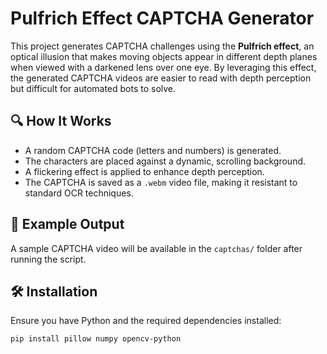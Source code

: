 # Pulfrich Effect CAPTCHA Generator

This project generates CAPTCHA challenges using the **Pulfrich effect**, an optical illusion that makes moving objects appear in different depth planes when viewed with a darkened lens over one eye. By leveraging this effect, the generated CAPTCHA videos are easier to read with depth perception but difficult for automated bots to solve.

## 🔍 How It Works

- A random CAPTCHA code (letters and numbers) is generated.
- The characters are placed against a dynamic, scrolling background.
- A flickering effect is applied to enhance depth perception.
- The CAPTCHA is saved as a `.webm` video file, making it resistant to standard OCR techniques.

## 📂 Example Output

A sample CAPTCHA video will be available in the `captchas/` folder after running the script.

## 🛠️ Installation

Ensure you have Python and the required dependencies installed:

```bash
pip install pillow numpy opencv-python

